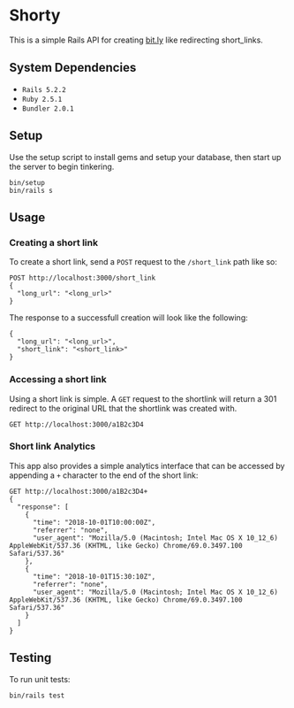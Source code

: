 # Shorty

This is a simple Rails API for creating [bit.ly](https://bit.ly) like
redirecting short_links.

## System Dependencies

- `Rails 5.2.2`
- `Ruby 2.5.1`
- `Bundler 2.0.1`

## Setup

Use the setup script to install gems and setup your database, then start up the
server to begin tinkering.

```shell
bin/setup
bin/rails s
```

## Usage

### Creating a short link

To create a short link, send a `POST` request to the `/short_link` path like
so:

```shell
POST http://localhost:3000/short_link
{
  "long_url": "<long_url>"
}
```

The response to a successfull creation will look like the following:

```shell
{
  "long_url": "<long_url>",
  "short_link": "<short_link>"
}
```

### Accessing a short link

Using a short link is simple. A `GET` request to the shortlink will return a 301
redirect to the original URL that the shortlink was created with.

```shell
GET http://localhost:3000/a1B2c3D4
```

### Short link Analytics

This app also provides a simple analytics interface that can be accessed by
appending a `+` character to the end of the short link:

```shell
GET http://localhost:3000/a1B2c3D4+
{
  "response": [
    { 
      "time": "2018-10-01T10:00:00Z", 
      "referrer": "none", 
      "user_agent": "Mozilla/5.0 (Macintosh; Intel Mac OS X 10_12_6) AppleWebKit/537.36 (KHTML, like Gecko) Chrome/69.0.3497.100 Safari/537.36" 
    },
    { 
      "time": "2018-10-01T15:30:10Z", 
      "referrer": "none", 
      "user_agent": "Mozilla/5.0 (Macintosh; Intel Mac OS X 10_12_6) AppleWebKit/537.36 (KHTML, like Gecko) Chrome/69.0.3497.100 Safari/537.36" 
    }
  ]
}
```

## Testing

To run unit tests:

```shell
bin/rails test
```
